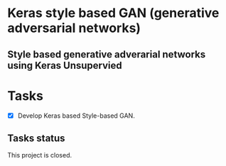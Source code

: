 # Keras style based GAN (generative adversarial networks)
## Style based generative adverarial networks using Keras Unsupervied

# Tasks
- [X] Develop Keras based Style-based GAN.

## Tasks status
This project is closed.
